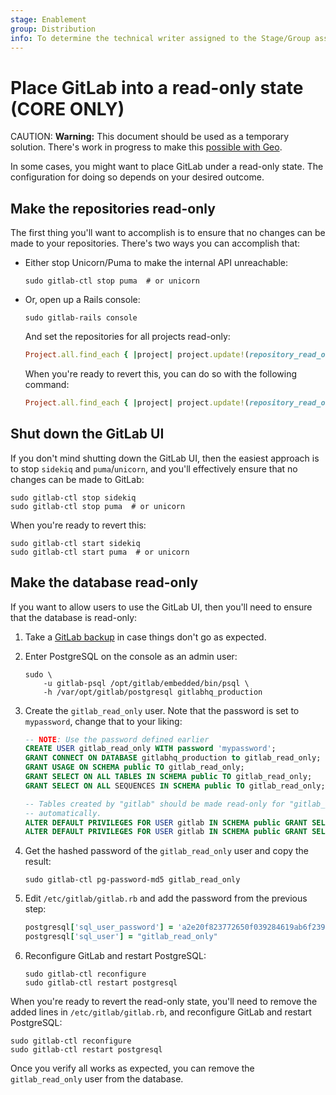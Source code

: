 ```yaml
---
stage: Enablement
group: Distribution
info: To determine the technical writer assigned to the Stage/Group associated with this page, see https://about.gitlab.com/handbook/engineering/ux/technical-writing/#designated-technical-writers
---
```


# Place GitLab into a read-only state **(CORE ONLY)**

CAUTION: **Warning:**
This document should be used as a temporary solution.
There's work in progress to make this
[possible with Geo](https://gitlab.com/groups/gitlab-org/-/epics/2149).

In some cases, you might want to place GitLab under a read-only state.
The configuration for doing so depends on your desired outcome.

## Make the repositories read-only

The first thing you'll want to accomplish is to ensure that no changes can be
made to your repositories. There's two ways you can accomplish that:

- Either stop Unicorn/Puma to make the internal API unreachable:

  ```shell
  sudo gitlab-ctl stop puma  # or unicorn
  ```

- Or, open up a Rails console:

  ```shell
  sudo gitlab-rails console
  ```

  And set the repositories for all projects read-only:

  ```ruby
  Project.all.find_each { |project| project.update!(repository_read_only: true) }
  ```

  When you're ready to revert this, you can do so with the following command:

  ```ruby
  Project.all.find_each { |project| project.update!(repository_read_only: false) }
  ```

## Shut down the GitLab UI

If you don't mind shutting down the GitLab UI, then the easiest approach is to
stop `sidekiq` and `puma`/`unicorn`, and you'll effectively ensure that no
changes can be made to GitLab:

```shell
sudo gitlab-ctl stop sidekiq
sudo gitlab-ctl stop puma  # or unicorn
```

When you're ready to revert this:

```shell
sudo gitlab-ctl start sidekiq
sudo gitlab-ctl start puma  # or unicorn
```

## Make the database read-only

If you want to allow users to use the GitLab UI, then you'll need to ensure that
the database is read-only:

1. Take a [GitLab backup](../raketasks/backup_restore.md#back-up-gitlab)
   in case things don't go as expected.
1. Enter PostgreSQL on the console as an admin user:

    ```shell
    sudo \
        -u gitlab-psql /opt/gitlab/embedded/bin/psql \
        -h /var/opt/gitlab/postgresql gitlabhq_production
    ```

1. Create the `gitlab_read_only` user. Note that the password is set to `mypassword`,
   change that to your liking:

    ```sql
    -- NOTE: Use the password defined earlier
    CREATE USER gitlab_read_only WITH password 'mypassword';
    GRANT CONNECT ON DATABASE gitlabhq_production to gitlab_read_only;
    GRANT USAGE ON SCHEMA public TO gitlab_read_only;
    GRANT SELECT ON ALL TABLES IN SCHEMA public TO gitlab_read_only;
    GRANT SELECT ON ALL SEQUENCES IN SCHEMA public TO gitlab_read_only;

    -- Tables created by "gitlab" should be made read-only for "gitlab_read_only"
    -- automatically.
    ALTER DEFAULT PRIVILEGES FOR USER gitlab IN SCHEMA public GRANT SELECT ON TABLES TO gitlab_read_only;
    ALTER DEFAULT PRIVILEGES FOR USER gitlab IN SCHEMA public GRANT SELECT ON SEQUENCES TO gitlab_read_only;
    ```

1. Get the hashed password of the `gitlab_read_only` user and copy the result:

   ```shell
   sudo gitlab-ctl pg-password-md5 gitlab_read_only
   ```

1. Edit `/etc/gitlab/gitlab.rb` and add the password from the previous step:

    ```ruby
    postgresql['sql_user_password'] = 'a2e20f823772650f039284619ab6f239'
    postgresql['sql_user'] = "gitlab_read_only"
    ```

1. Reconfigure GitLab and restart PostgreSQL:

   ```shell
   sudo gitlab-ctl reconfigure
   sudo gitlab-ctl restart postgresql
   ```

When you're ready to revert the read-only state, you'll need to remove the added
lines in `/etc/gitlab/gitlab.rb`, and reconfigure GitLab and restart PostgreSQL:

```shell
sudo gitlab-ctl reconfigure
sudo gitlab-ctl restart postgresql
```

Once you verify all works as expected, you can remove the `gitlab_read_only`
user from the database.
